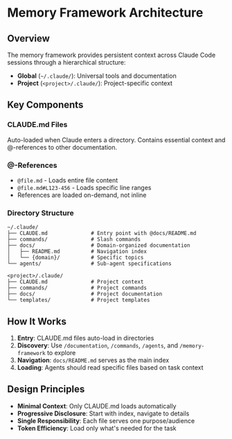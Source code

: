 # Memory Framework Architecture

## Overview

The memory framework provides persistent context across Claude Code sessions through a hierarchical structure:

- **Global** (`~/.claude/`): Universal tools and documentation
- **Project** (`<project>/.claude/`): Project-specific context

## Key Components

### CLAUDE.md Files

Auto-loaded when Claude enters a directory. Contains essential context and @-references to other documentation.

### @-References

- `@file.md` - Loads entire file content
- `@file.md#L123-456` - Loads specific line ranges
- References are loaded on-demand, not inline

### Directory Structure

```
~/.claude/
├── CLAUDE.md              # Entry point with @docs/README.md
├── commands/              # Slash commands
├── docs/                  # Domain-organized documentation
│   ├── README.md          # Navigation index
│   └── {domain}/          # Specific topics
└── agents/                # Sub-agent specifications

<project>/.claude/
├── CLAUDE.md              # Project context
├── commands/              # Project commands
├── docs/                  # Project documentation
└── templates/             # Project templates
```

## How It Works

1. **Entry**: CLAUDE.md files auto-load in directories
2. **Discovery**: Use `/documentation`, `/commands`, `/agents`, and `/memory-framework` to explore
3. **Navigation**: `docs/README.md` serves as the main index
4. **Loading**: Agents should read specific files based on task context

## Design Principles

- **Minimal Context**: Only CLAUDE.md loads automatically
- **Progressive Disclosure**: Start with index, navigate to details
- **Single Responsibility**: Each file serves one purpose/audience
- **Token Efficiency**: Load only what's needed for the task

